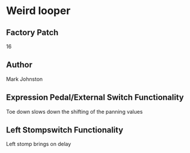 



# Weird looper

## Factory Patch


16  

## Author


Mark Johnston  

## Expression Pedal/External Switch Functionality


Toe down slows down the shifting of the panning values  

## Left Stompswitch Functionality


Left stomp brings on delay